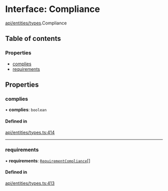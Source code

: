 # Interface: Compliance

[api/entities/types](../wiki/api.entities.types).Compliance

## Table of contents

### Properties

- [complies](../wiki/api.entities.types.Compliance#complies)
- [requirements](../wiki/api.entities.types.Compliance#requirements)

## Properties

### complies

• **complies**: `boolean`

#### Defined in

[api/entities/types.ts:414](https://github.com/PolymeshAssociation/polymesh-sdk/blob/fe2e6dd1/src/api/entities/types.ts#L414)

___

### requirements

• **requirements**: [`RequirementCompliance`](../wiki/api.entities.types.RequirementCompliance)[]

#### Defined in

[api/entities/types.ts:413](https://github.com/PolymeshAssociation/polymesh-sdk/blob/fe2e6dd1/src/api/entities/types.ts#L413)
